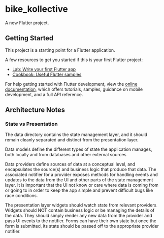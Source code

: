 # bike_kollective

A new Flutter project.

## Getting Started

This project is a starting point for a Flutter application.

A few resources to get you started if this is your first Flutter project:

- [Lab: Write your first Flutter app](https://docs.flutter.dev/get-started/codelab)
- [Cookbook: Useful Flutter samples](https://docs.flutter.dev/cookbook)

For help getting started with Flutter development, view the
[online documentation](https://docs.flutter.dev/), which offers tutorials,
samples, guidance on mobile development, and a full API reference.

## Architecture Notes

### State vs Presentation

The data directory contains the state management layer, and it should
remain cleanly separated and distinct from the presentation layer.

Data models define the different types of state the application manages,
both locally and from databases and other external sources.

Data providers define sources of data at a conceptual level, and encapsulates
the source(s) and business logic that produce that data. The associated
notifier for a provider exposes methods for handling events and updates to
the data from the UI and other parts of the state management layer. It is
important that the UI not know or care where data is coming from or going to
in order to keep the app simple and prevent difficult bugs like race conditions.

The presentation layer widgets should watch state from relevant providers.
Widgets should NOT contain business logic or be managing the details of
the data. They should simply render any new data from the provider and pass
UI events to the notifier. Forms can have their own state but once the form
is submitted, its state should be passed off to the appropriate provider notifier.
